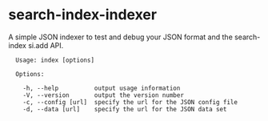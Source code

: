 # search-index-indexer
A simple JSON indexer to test and debug your JSON format and the search-index si.add API.

```console
  Usage: index [options]

  Options:

    -h, --help          output usage information
    -V, --version       output the version number
    -c, --config [url]  specify the url for the JSON config file
    -d, --data [url]    specify the url for the JSON data set
```